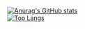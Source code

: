 [![Anurag's GitHub stats](https://github-readme-stats.vercel.app/api?username=Tytraman&show_icons=true&theme=buefy&include_all_commits=true)](https://github.com/anuraghazra/github-readme-stats)<br>
[![Top Langs](https://github-readme-stats.vercel.app/api/top-langs/?username=Tytraman&theme=buefy&layout=compact)](https://github.com/anuraghazra/github-readme-stats)
